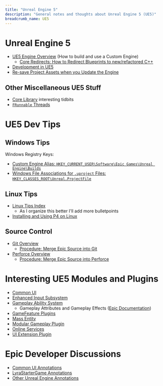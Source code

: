 ```yaml
---
title: "Unreal Engine 5"
description: "General notes and thoughts about Unreal Engine 5 (UE5)"
breadcrumb_name: UE5
---
```



# Unreal Engine 5


- [UE5 Engine Overview](./Engine/) (How to build and use a Custom Engine)
  - [Core Redirects: How to Redirect Blueprints to new/refactored C++](./Engine/Core-Redirects)
- [Development in UE5](./Dev/)
- [Re-save Project Assets when you Update the Engine](./Engine/Resave-Assets)

## Other Miscellaneous UE5 Stuff

- [Core Library](/UE5/Core/) interesting tidbits
- [`FRunnable` Threads](/UE5/Threads/)


# UE5 Dev Tips

## Windows Tips

Windows Registry Keys:

- [Custom Engine Alias: `HKEY_CURRENT_USER\Software\Epic Games\Unreal Engine\Builds`](./Windows-Registry-Keys#CustomEngineAlias)
- [Windows File Associations for `.uproject` Files: `HKEY_CLASSES_ROOT\Unreal.ProjectFile`](./Windows-Registry-Keys#UVS)


## Linux Tips

- [Linux Tips Index](/UE5/Linux/)
  - As I organize this better I'll add more bulletpoints
- [Installing and Using P4 on Linux](/UE5/Linux/p4)


## Source Control

- [Git Overview](/Git/)
  - [Procedure: Merge Epic Source into Git](/UE5/LyraStarterGame/Tutorials/Procedure-Merge-Epic-Source-into-Git)
- [Perforce Overview](/Perforce/)
  - [Procedure: Merge Epic Source into Perforce](/UE5/LyraStarterGame/Tutorials/Procedure-Merge-Epic-Source-into-Perforce)


# Interesting UE5 Modules and Plugins

- [Common UI](/UE5/CommonUI/)
- [Enhanced Input Subsystem](/UE5/EnhancedInput/)
- [Gameplay Ability System](/UE5/GameplayAbilitySystem/)
  - Gameplay Attributes and Gameplay Effects ([Epic Documentation](https://docs.unrealengine.com/5.0/en-US/gameplay-attributes-and-gameplay-effects-for-the-gameplay-ability-system-in-unreal-engine/))
- [GameFeature Plugins](/UE5/GameFeatures/)
- [Mass Entity](/UE5/Mass/)
- [Modular Gameplay Plugin](/UE5/ModularGameplay/)
- [Online Services](/UE5/OnlineServices/)
- [UI Extension Plugin](/UE5/UIExtension/)


# Epic Developer Discussions

- [Common UI Annotations](/UE5/CommonUI/#Annotations)
- [LyraStarterGame Annotations](/UE5/LyraStarterGame/Epic-Games-Developer-Discussion-References)
- [Other Unreal Engine Annotations](/UE5/Annotations/)
